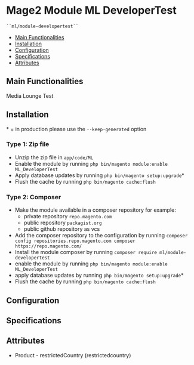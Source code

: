 # Mage2 Module ML DeveloperTest

    ``ml/module-developertest``

 - [Main Functionalities](#markdown-header-main-functionalities)
 - [Installation](#markdown-header-installation)
 - [Configuration](#markdown-header-configuration)
 - [Specifications](#markdown-header-specifications)
 - [Attributes](#markdown-header-attributes)


## Main Functionalities
Media Lounge Test

## Installation
\* = in production please use the `--keep-generated` option

### Type 1: Zip file

 - Unzip the zip file in `app/code/ML`
 - Enable the module by running `php bin/magento module:enable ML_DeveloperTest`
 - Apply database updates by running `php bin/magento setup:upgrade`\*
 - Flush the cache by running `php bin/magento cache:flush`

### Type 2: Composer

 - Make the module available in a composer repository for example:
    - private repository `repo.magento.com`
    - public repository `packagist.org`
    - public github repository as vcs
 - Add the composer repository to the configuration by running `composer config repositories.repo.magento.com composer https://repo.magento.com/`
 - Install the module composer by running `composer require ml/module-developertest`
 - enable the module by running `php bin/magento module:enable ML_DeveloperTest`
 - apply database updates by running `php bin/magento setup:upgrade`\*
 - Flush the cache by running `php bin/magento cache:flush`


## Configuration




## Specifications




## Attributes

 - Product - restrictedCountry (restrictedcountry)

